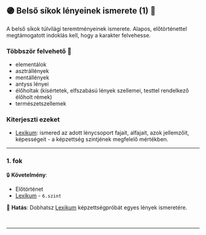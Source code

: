## 🟣 Belső síkok lényeinek ismerete (1) 🔁

<!-- tag: md_fortely_multiple_belsosikoklenyeinekismerete -->

A belső síkok túlvilági teremtményeinek ismerete. Alapos, előtörténettel megtámogatott indoklás kell, hogy a karakter felvehesse.

### Többször felvehető 🔁

- elementálok
- asztrállények
- mentállények
- antyss lényei
- élőholtak (kísértetek, elfszabású lények szellemei, testtel rendelkező élőholt rémek)
- természetszellemek

### Kiterjeszti ezeket

- [Lexikum](../kepzettsegek.szekunder/lexikum.md): ismered az adott lénycsoport fajait, alfajait, azok jellemzőit, képességeit - a képzettség szintjének megfelelő mértékben.

---
### 1. fok

🔒 **Követelmény**:
- Előtörténet
- [Lexikum](../kepzettsegek.szekunder/lexikum.md) - `6.szint`

🌟 **Hatás**:  Dobhatsz [Lexikum](../kepzettsegek.szekunder/lexikum.md) képzettségpróbát egyes lények ismeretére.

<br />

---

